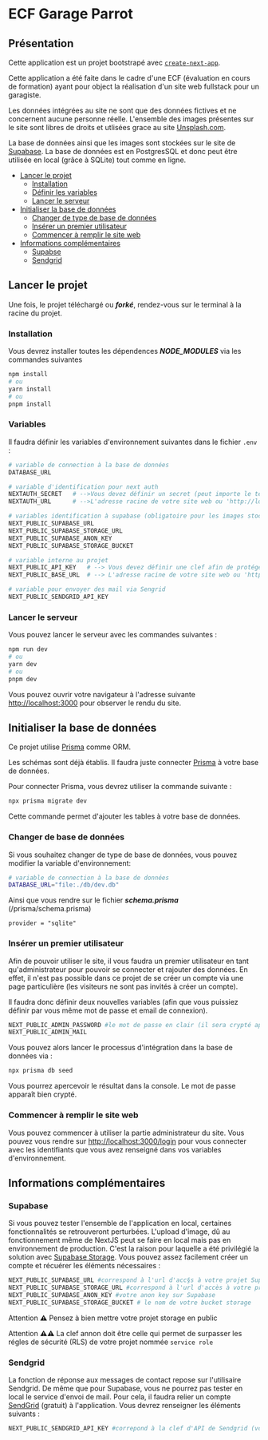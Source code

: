 # ECF Garage Parrot

## Présentation

Cette application est un projet bootstrapé avec [`create-next-app`](https://nextjs.org/docs/pages/api-reference/create-next-app).

Cette application a été faite dans le cadre d'une ECF (évaluation en cours de formation) ayant pour object la réalisation d'un site web fullstack pour un garagiste.

Les données intégrées au site ne sont que des données fictives et ne concernent aucune personne réelle.
L'ensemble des images présentes sur le site sont libres de droits et utlisées grace au site [Unsplash.com](https://unsplash.com/fr).

La base de données ainsi que les images sont stockées sur le site de [Supabase](https://supabase.com/). La base de données est en PostgresSQL et donc peut être utilisée en local (grâce à SQLite) tout comme en ligne.

- [Lancer le projet](#lancer-le-projet)
  - [Installation](#installation)
  - [Définir les variables](#variables)
  - [Lancer le serveur](#lancer-le-serveur)
- [Initialiser la base de données](#initialiser-la-base-de-données)
  - [Changer de type de base de données](#changer-de-base-de-données)
  - [Insérer un premier utilisateur](#insérer-un-premier-utilisateur)
  - [Commencer à remplir le site web](#commencer-à-remplir-le-site-web)
- [Informations complémentaires](#informations-complémentaires)
  - [Supabse](#supabase)
  - [Sendgrid](#sendgrid)

## Lancer le projet

Une fois, le projet téléchargé ou **_forké_**, rendez-vous sur le terminal à la racine du projet.

### Installation

Vous devrez installer toutes les dépendences **_NODE_MODULES_** via les commandes suivantes

```bash
npm install
# ou
yarn install
# ou
pnpm install
```

### Variables

Il faudra définir les variables d'environnement suivantes dans le fichier `.env` :

```bash
# variable de connection à la base de données
DATABASE_URL

# variable d'identification pour next auth
NEXTAUTH_SECRET   # -->Vous devez définir un secret (peut importe le texte)
NEXTAUTH_URL      # -->L'adresse racine de votre site web ou 'http://localhost:3000' en local

# variables identification à supabase (obligatoire pour les images stockées)
NEXT_PUBLIC_SUPABASE_URL
NEXT_PUBLIC_SUPABASE_STORAGE_URL
NEXT_PUBLIC_SUPABASE_ANON_KEY
NEXT_PUBLIC_SUPABASE_STORAGE_BUCKET

# variable interne au projet
NEXT_PUBLIC_API_KEY   # --> Vous devez définir une clef afin de protéger l'accès à l'API du site
NEXT_PUBLIC_BASE_URL  # --> L'adresse racine de votre site web ou 'http://localhost:3000' en local

# variable pour envoyer des mail via Sengrid
NEXT_PUBLIC_SENDGRID_API_KEY
```

### Lancer le serveur

Vous pouvez lancer le serveur avec les commandes suivantes :

```bash
npm run dev
# ou
yarn dev
# ou
pnpm dev
```

Vous pouvez ouvrir votre navigateur à l'adresse suivante [http://localhost:3000](http://localhost:3000) pour observer le rendu du site.

## Initialiser la base de données

Ce projet utilise [Prisma](https://www.prisma.io/) comme ORM.

Les schémas sont déjà établis. Il faudra juste connecter [Prisma](https://www.prisma.io/) à votre base de données.

Pour connecter Prisma, vous devrez utiliser la commande suivante :

```bash
npx prisma migrate dev
```

Cette commande permet d'ajouter les tables à votre base de données.

### Changer de base de données

Si vous souhaitez changer de type de base de données, vous pouvez modifier la variable d'environnement:

```bash
# variable de connection à la base de données
DATABASE_URL="file:./db/dev.db"
```

Ainsi que vous rendre sur le fichier **_schema.prisma_** (/prisma/schema.prisma)

`provider = "sqlite"`

### Insérer un premier utilisateur

Afin de pouvoir utiliser le site, il vous faudra un premier utilisateur en tant qu'administrateur pour pouvoir se connecter et rajouter des données.
En effet, il n'est pas possible dans ce projet de se créer un compte via une page particulière (les visiteurs ne sont pas invités à créer un compte).

Il faudra donc définir deux nouvelles variables (afin que vous puissiez définir par vous même mot de passe et email de connexion).

```bash
NEXT_PUBLIC_ADMIN_PASSWORD #le mot de passe en clair (il sera crypté après)
NEXT_PUBLIC_ADMIN_MAIL
```

Vous pouvez alors lancer le processus d'intégration dans la base de données via :

```bash
npx prisma db seed
```

Vous pourrez apercevoir le résultat dans la console. Le mot de passe apparaît bien crypté.

### Commencer à remplir le site web

Vous pouvez commencer à utiliser la partie administrateur du site. Vous pouvez vous rendre sur [http://localhost:3000/login](http://localhost:3000/login) pour vous connecter avec les identifiants que vous avez renseigné dans vos variables d'environnement.

## Informations complémentaires

### Supabase

Si vous pouvez tester l'ensemble de l'application en local, certaines fonctionnalités se retrouveront perturbées. L'upload d'image, dû au fonctionnement même de NextJS peut se faire en local mais pas en environnement de production. C'est la raison pour laquelle a été privilégié la solution avec [Supabase Storage](https://supabase.com/storage). Vous pouvez assez facilement créer un compte et récuérer les éléments nécessaires :

```bash
NEXT_PUBLIC_SUPABASE_URL #correspond à l'url d'acc§s à votre projet Supabase
NEXT_PUBLIC_SUPABASE_STORAGE_URL #correspond à l'url d'accès à votre projet Supabse Storage
NEXT_PUBLIC_SUPABASE_ANON_KEY #votre anon key sur Supabase
NEXT_PUBLIC_SUPABASE_STORAGE_BUCKET # le nom de votre bucket storage
```

Attention ⚠️ Pensez à bien mettre votre projet storage en public

Attention ⚠️⚠️ La clef annon doit être celle qui permet de surpasser les régles de sécurité (RLS) de votre projet nommée `service role`

### Sendgrid

La fonction de réponse aux messages de contact repose sur l'utilisaire Sendgrid. De même que pour Supabase, vous ne pourrez pas tester en local le service d'envoi de mail. Pour cela, il faudra relier un compte [SendGrid](https://sendgrid.com) (gratuit) à l'application. Vous devrez renseigner les éléments suivants :

```bash
NEXT_PUBLIC_SENDGRID_API_KEY #correpond à la clef d'API de Sendgrid (vous devez en créer une si pas encore fait)
```
